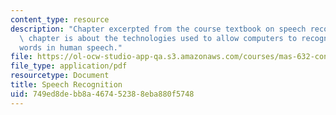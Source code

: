 ```yaml
---
content_type: resource
description: "Chapter excerpted from the course textbook on speech recognition. This\
  \ chapter is about the technologies used to allow computers to recognize the \r\n\
  words in human speech."
file: https://ol-ocw-studio-app-qa.s3.amazonaws.com/courses/mas-632-conversational-computer-systems-fall-2008/749ed8debb8a467452388eba880f5748_shmandt_txt_ch7.pdf
file_type: application/pdf
resourcetype: Document
title: Speech Recognition
uid: 749ed8de-bb8a-4674-5238-8eba880f5748
---
```

